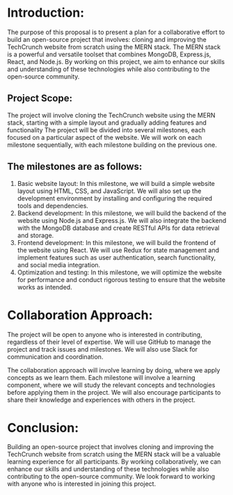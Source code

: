 # Introduction:
The purpose of this proposal is to present a plan for a collaborative effort to build an open-source project that involves:
cloning and improving the TechCrunch website from scratch using the MERN stack. 
The MERN stack is a powerful and versatile toolset that combines MongoDB, Express.js, React, and Node.js. 
By working on this project, we aim to enhance our skills and understanding of these technologies while also contributing to the open-source community.

## Project Scope:
The project will involve cloning the TechCrunch website using the MERN stack, starting with a simple layout and gradually adding features and functionality
The project will be divided into several milestones, each focused on a particular aspect of the website. 
We will work on each milestone sequentially, with each milestone building on the previous one.

## The milestones are as follows:
1. Basic website layout: In this milestone, we will build a simple website layout using HTML, CSS, and JavaScript. We will also set up the development environment by installing and configuring the required tools and dependencies.
2. Backend development: In this milestone, we will build the backend of the website using Node.js and Express.js. We will also integrate the backend with the MongoDB database and create RESTful APIs for data retrieval and storage.
3. Frontend development: In this milestone, we will build the frontend of the website using React. We will use Redux for state management and implement features such as user authentication, search functionality, and social media integration.
4. Optimization and testing: In this milestone, we will optimize the website for performance and conduct rigorous testing to ensure that the website works as intended.

# Collaboration Approach:
The project will be open to anyone who is interested in contributing, regardless of their level of expertise.
We will use GitHub to manage the project and track issues and milestones. We will also use Slack for communication and coordination.

The collaboration approach will involve learning by doing, where we apply concepts as we learn them. Each milestone will involve a learning component, where we will study the relevant concepts and technologies before applying them in the project. We will also encourage participants to share their knowledge and experiences with others in the project.

# Conclusion:
Building an open-source project that involves cloning and improving the TechCrunch website from scratch using the MERN stack will be a valuable learning experience for all participants. By working collaboratively, we can enhance our skills and understanding of these technologies while also contributing to the open-source community. We look forward to working with anyone who is interested in joining this project.
